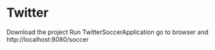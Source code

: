 # Twitter

Download the project
Run TwitterSoccerApplication
go to browser and http://localhost:8080/soccer
